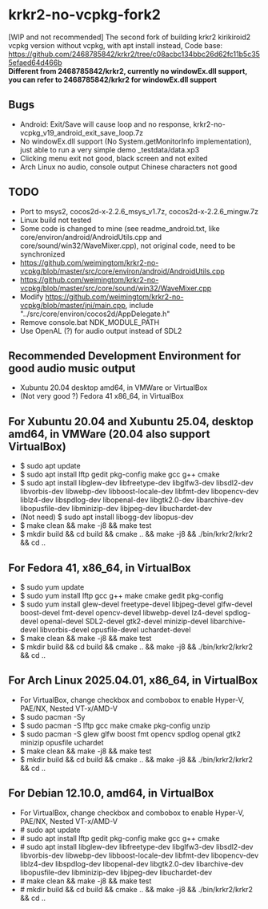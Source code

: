 # krkr2-no-vcpkg-fork2
[WIP and not recommended] The second fork of building krkr2 kirikiroid2 vcpkg version without vcpkg, with apt install instead,
Code base:  
https://github.com/2468785842/krkr2/tree/c08acbc134bbc26d62fc11b5c355efaed64d466b  
**Different from 2468785842/krkr2, currently no windowEx.dll support, you can refer to 2468785842/krkr2 for windowEx.dll support**

## Bugs
* Android: Exit/Save will cause loop and no response, krkr2-no-vcpkg_v19_android_exit_save_loop.7z  
* No windowEx.dll support (No System.getMonitorInfo implementation), just able to run a very simple demo _testdata/data.xp3  
* Clicking menu exit not good, black screen and not exited
* Arch Linux no audio, console output Chinese characters not good

## TODO
* Port to msys2, cocos2d-x-2.2.6_msys_v1.7z, cocos2d-x-2.2.6_mingw.7z
* Linux build not tested
* Some code is changed to mine (see readme_android.txt, like core/environ/android/AndroidUtils.cpp and core/sound/win32/WaveMixer.cpp), not original code, need to be synchronized  
* https://github.com/weimingtom/krkr2-no-vcpkg/blob/master/src/core/environ/android/AndroidUtils.cpp  
* https://github.com/weimingtom/krkr2-no-vcpkg/blob/master/src/core/sound/win32/WaveMixer.cpp  
* Modify https://github.com/weimingtom/krkr2-no-vcpkg/blob/master/jni/main.cpp, include "../src/core/environ/cocos2d/AppDelegate.h"  
* Remove console.bat NDK_MODULE_PATH
* Use OpenAL (?) for audio output instead of SDL2

## Recommended Development Environment for good audio music output 
* Xubuntu 20.04 desktop amd64, in VMWare or VirtualBox  
* (Not very good ?) Fedora 41 x86_64, in VirtualBox  

## For Xubuntu 20.04 and Xubuntu 25.04, desktop amd64, in VMWare (20.04 also support VirtualBox)  
* $ sudo apt update
* $ sudo apt install lftp gedit pkg-config make gcc g++ cmake
* $ sudo apt install libglew-dev libfreetype-dev libglfw3-dev libsdl2-dev libvorbis-dev libwebp-dev  libboost-locale-dev libfmt-dev libopencv-dev liblz4-dev libspdlog-dev libopenal-dev libgtk2.0-dev libarchive-dev libopusfile-dev libminizip-dev libjpeg-dev libuchardet-dev 
* (Not need) $ sudo apt install libogg-dev libopus-dev
* $ make clean && make -j8 && make test
* $ mkdir build && cd build && cmake .. && make -j8 && ./bin/krkr2/krkr2 && cd ..

## For Fedora 41, x86_64, in VirtualBox
* $ sudo yum update
* $ sudo yum install lftp gcc g++ make cmake gedit pkg-config
* $ sudo yum install glew-devel freetype-devel libjpeg-devel glfw-devel boost-devel fmt-devel opencv-devel libwebp-devel lz4-devel spdlog-devel openal-devel SDL2-devel gtk2-devel minizip-devel libarchive-devel libvorbis-devel opusfile-devel uchardet-devel
* $ make clean && make -j8 && make test
* $ mkdir build && cd build && cmake .. && make -j8 && ./bin/krkr2/krkr2 && cd ..

## For Arch Linux 2025.04.01, x86_64, in VirtualBox
* For VirtualBox, change checkbox and combobox to enable Hyper-V, PAE/NX, Nested VT-x/AMD-V
* $ sudo pacman -Sy
* $ sudo pacman -S lftp gcc make cmake pkg-config unzip 
* $ sudo pacman -S glew glfw boost fmt opencv spdlog openal gtk2 minizip opusfile uchardet 
* $ make clean && make -j8 && make test
* $ mkdir build && cd build && cmake .. && make -j8 && ./bin/krkr2/krkr2 && cd ..

## For Debian 12.10.0, amd64, in VirtualBox
* For VirtualBox, change checkbox and combobox to enable Hyper-V, PAE/NX, Nested VT-x/AMD-V
* \# sudo apt update
* \# sudo apt install lftp gedit pkg-config make gcc g++ cmake
* \# sudo apt install libglew-dev libfreetype-dev libglfw3-dev libsdl2-dev libvorbis-dev libwebp-dev  libboost-locale-dev libfmt-dev libopencv-dev liblz4-dev libspdlog-dev libopenal-dev libgtk2.0-dev libarchive-dev libopusfile-dev libminizip-dev libjpeg-dev libuchardet-dev
* \# make clean && make -j8 && make test
* \# mkdir build && cd build && cmake .. && make -j8 && ./bin/krkr2/krkr2 && cd ..


